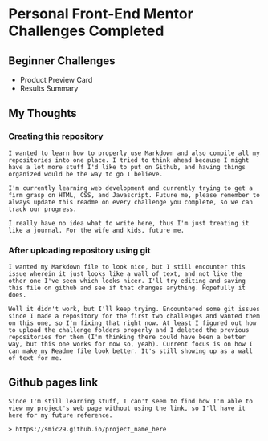
# Personal Front-End Mentor Challenges Completed

## Beginner Challenges
 - Product Preview Card
 - Results Summary


## My Thoughts
### Creating this repository
    I wanted to learn how to properly use Markdown and also compile all my repositories into one place. I tried to think ahead because I might have a lot more stuff I'd like to put on Github, and having things organized would be the way to go I believe.

    I'm currently learning web development and currently trying to get a firm grasp on HTML, CSS, and Javascript. Future me, please remember to always update this readme on every challenge you complete, so we can track our progress.

    I really have no idea what to write here, thus I'm just treating it like a journal. For the wife and kids, future me. 

### After uploading repository using git
    I wanted my Markdown file to look nice, but I still encounter this issue wherein it just looks like a wall of text, and not like the other one I've seen which looks nicer. I'll try editing and saving this file on github and see if that changes anything. Hopefully it does.

    Well it didn't work, but I'll keep trying. Encountered some git issues since I made a repository for the first two challenges and wanted them on this one, so I'm fixing that right now. At least I figured out how to upload the challenge folders properly and I deleted the previous repositories for them (I'm thinking there could have been a better way, but this one works for now so, yeah). Current focus is on how I can make my Readme file look better. It's still showing up as a wall of text for me.


## Github pages link

    Since I'm still learning stuff, I can't seem to find how I'm able to view my project's web page without using the link, so I'll have it here for my future reference.

    > https://smic29.github.io/project_name_here
